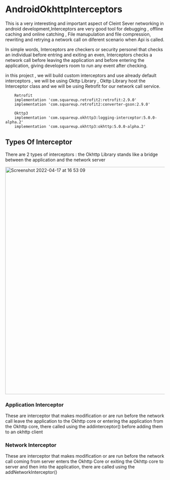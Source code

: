 # AndroidOkhttpInterceptors

This is a very interesting and important aspect of Cleint Sever networking in android development,Interceptors are very good tool for debugging , offline 
caching and online catching , File manupulation and file compression, rewriting and retrying a network call on diferent scenario when Api is called.

In simple words, Interceptors are checkers or security personel that checks an individual before entring and exiting an even, Interceptors checks a network call 
before leaving the application and  before entering the application, giving developers room to run any event after checking. 

in this project , we will build custom interceptors and use already default interceptors , we will be using Okttp Library , Okttp Library host the Interceptor class and we will be using 
Retrofit for our network call service. 
```
    Retrofit
    implementation 'com.squareup.retrofit2:retrofit:2.9.0'
    implementation 'com.squareup.retrofit2:converter-gson:2.9.0'
    
    Okttp3
    implementation 'com.squareup.okhttp3:logging-interceptor:5.0.0-alpha.2'
    implementation 'com.squareup.okhttp3:okhttp:5.0.0-alpha.2'
```

## Types Of Interceptor
 There are 2 types of interceptors : 
   the Okhttp Library stands like a bridge between the application and the network server 
   
   <img width="717" alt="Screenshot 2022-04-17 at 16 53 09" src="https://user-images.githubusercontent.com/46386915/163722820-342627e2-c7a2-4c35-9275-6f8445e37acb.png">

 
 ### Application Interceptor
 These are interceptor that makes modification or are run before the network call leave the application to the Okhttp core or entering the application from the Okhttp core, there called using the 
 addinterceptor() before adding them to an okhttp client 
 
 ### Network Interceptor 
 These are interceptor that makes modification or are run before the network call coming from server  enters the Okhttp Core or exiting the Okhttp core to server and then into the application, there are called using the addNetworkInterceptor()
 
 
  
